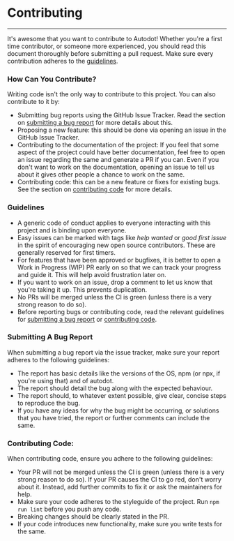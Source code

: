 # Contributing
___

It's awesome that you want to contribute to Autodot! Whether you're a first time contributor, or someone more experienced, you should read this document thoroughly before submitting a pull request. Make sure every contribution adheres to the [guidelines](#guidelines).

### How Can You Contribute?
Writing code isn't the only way to contribute to this project. You can also contribute to it by:
* Submitting bug reports using the GitHub Issue Tracker. Read the section on [submitting a bug report](#submitting-a-bug-report) for more details about this.
* Proposing a new feature: this should be done via opening an issue in the GitHub Issue Tracker.
* Contributing to the documentation of the project: If you feel that some aspect of the project could have better documentation, feel free to open an issue regarding the same and generate a PR if you can. Even if you don't want to work on the documentation, opening an issue to tell us about it gives other people a chance to work on the same.
* Contributing code: this can be a new feature or fixes for existing bugs. See the section on [contributing code](#contributing-code) for more details.

### Guidelines
 * A generic code of conduct applies to everyone interacting with this project and is binding upon everyone.
 * Easy issues can be marked with tags like _help wanted_ or _good first issue_ in the spirit of encouraging new open source contributors. These are generally reserved for first timers.
 * For features that have been approved or bugfixes, it is better to open a Work in Progress (WIP) PR early on so that we can track your progress and guide it. This will help avoid frustration later on.
 * If you want to work on an issue, drop a comment to let us know that you're taking it up. This prevents duplication.
 * No PRs will be merged unless the CI is green (unless there is a very strong reason to do so).
 * Before reporting bugs or contributing code, read the relevant guidelines for [submitting a bug report](#submitting-a-bug-report) or [contributing code](#contributing-code).

### Submitting A Bug Report
When submitting a bug report via the issue tracker, make sure your report adheres to the following guidelines:
* The report has basic details like the versions of the OS, npm (or npx, if you're using that) and of autodot.
* The report should detail the bug along with the expected behaviour.
* The report should, to whatever extent possible, give clear, concise steps to reproduce the bug.
* If you have any ideas for why the bug might be occurring, or solutions that you have tried, the report or further comments can include the same.

### Contributing Code:
When contributing code, ensure you adhere to the following guidelines:
* Your PR will not be merged unless the CI is green (unless there is a very strong reason to do so). If your PR causes the CI to go red, don't worry about it. Instead, add further commits to fix it or ask the maintainers for help.
* Make sure your code adheres to the styleguide of the project. Run `npm run lint` before you push any code.
* Breaking changes should be clearly stated in the PR.
* If your code introduces new functionality, make sure you write tests for the same.